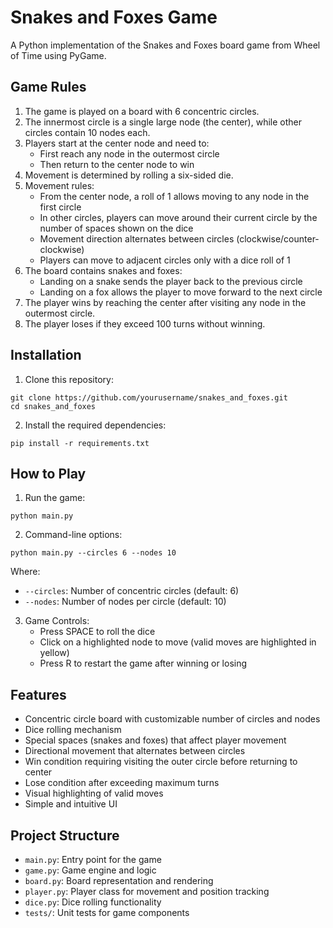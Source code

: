 # Snakes and Foxes Game

A Python implementation of the Snakes and Foxes board game from Wheel of Time using PyGame.

## Game Rules

1. The game is played on a board with 6 concentric circles.
2. The innermost circle is a single large node (the center), while other circles contain 10 nodes each.
3. Players start at the center node and need to:
   - First reach any node in the outermost circle
   - Then return to the center node to win
4. Movement is determined by rolling a six-sided die.
5. Movement rules:
   - From the center node, a roll of 1 allows moving to any node in the first circle
   - In other circles, players can move around their current circle by the number of spaces shown on the dice
   - Movement direction alternates between circles (clockwise/counter-clockwise)
   - Players can move to adjacent circles only with a dice roll of 1
6. The board contains snakes and foxes:
   - Landing on a snake sends the player back to the previous circle
   - Landing on a fox allows the player to move forward to the next circle
7. The player wins by reaching the center after visiting any node in the outermost circle.
8. The player loses if they exceed 100 turns without winning.

## Installation

1. Clone this repository:
```
git clone https://github.com/yourusername/snakes_and_foxes.git
cd snakes_and_foxes
```

2. Install the required dependencies:
```
pip install -r requirements.txt
```

## How to Play

1. Run the game:
```
python main.py
```

2. Command-line options:
```
python main.py --circles 6 --nodes 10
```
Where:
- `--circles`: Number of concentric circles (default: 6)
- `--nodes`: Number of nodes per circle (default: 10)

3. Game Controls:
   - Press SPACE to roll the dice
   - Click on a highlighted node to move (valid moves are highlighted in yellow)
   - Press R to restart the game after winning or losing

## Features

- Concentric circle board with customizable number of circles and nodes
- Dice rolling mechanism
- Special spaces (snakes and foxes) that affect player movement
- Directional movement that alternates between circles
- Win condition requiring visiting the outer circle before returning to center
- Lose condition after exceeding maximum turns
- Visual highlighting of valid moves
- Simple and intuitive UI

## Project Structure

- `main.py`: Entry point for the game
- `game.py`: Game engine and logic
- `board.py`: Board representation and rendering
- `player.py`: Player class for movement and position tracking
- `dice.py`: Dice rolling functionality
- `tests/`: Unit tests for game components
